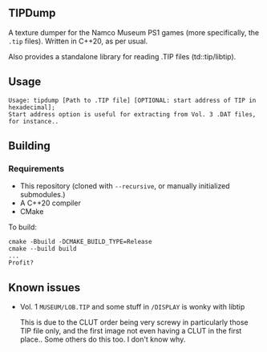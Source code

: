## TIPDump

A texture dumper for the Namco Museum PS1 games (more specifically, the `.tip` files). Written in C++20, as per usual.

Also provides a standalone library for reading .TIP files (td::tip/libtip).

## Usage

```
Usage: tipdump [Path to .TIP file] [OPTIONAL: start address of TIP in hexadecimal];
Start address option is useful for extracting from Vol. 3 .DAT files, for instance..
```

## Building

### Requirements

- This repository (cloned with `--recursive`, or manually initialized submodules.)
- A C++20 compiler
- CMake

To build:

```
cmake -Bbuild -DCMAKE_BUILD_TYPE=Release
cmake --build build
...
Profit?
```

## Known issues

- Vol. 1 `MUSEUM/LOB.TIP` and some stuff in `/DISPLAY` is wonky with libtip

  This is due to the CLUT order being very screwy in particularly those TIP file only, 
  and the first image not even having a CLUT in the first place.. Some others do this too. I don't know why.
